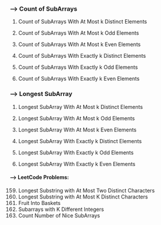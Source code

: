 ### --> Count of SubArrays

1. Count of SubArrays With At Most k Distinct Elements
2. Count of SubArrays With At Most k Odd Elements
3. Count of SubArrays With At Most k Even Elements

4. Count of SubArrays With Exactly k Distinct Elements
5. Count of SubArrays With Exactly k Odd Elements
6. Count of SubArrays With Exactly k Even Elements

### --> Longest SubArray
1. Longest SubArray With At Most k Distinct Elements
2. Longest SubArray With At Most k Odd Elements
3. Longest SubArray With At Most k Even Elements

4. Longest SubArray With Exactly k Distinct Elements
5. Longest SubArray With Exactly k Odd Elements
6. Longest SubArray With Exactly k Even Elements


#### --> LeetCode Problems:

159. Longest Substring with At Most Two Distinct Characters
340. Longest Substring with At Most K Distinct Characters
904. Fruit Into Baskets
992. Subarrays with K Different Integers
1248. Count Number of Nice SubArrays